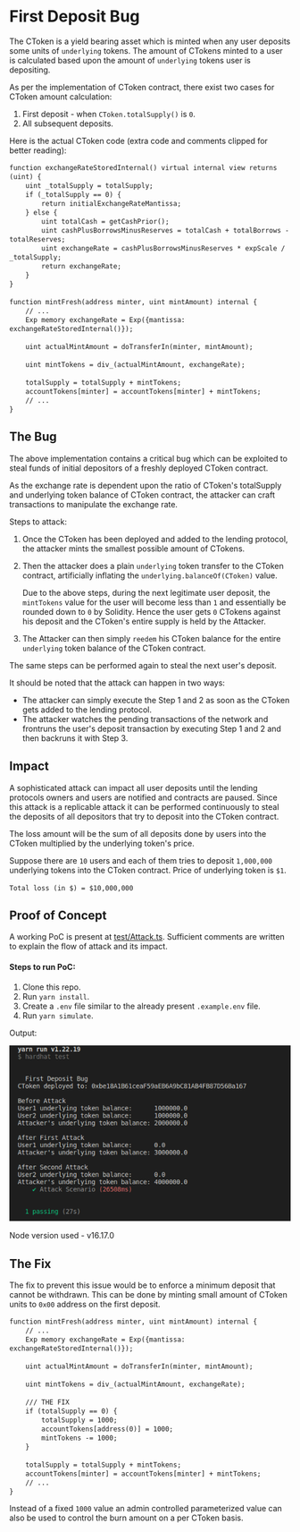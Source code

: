 # First Deposit Bug

The CToken is a yield bearing asset which is minted when any user deposits some units of
`underlying` tokens. The amount of CTokens minted to a user is calculated based upon
the amount of `underlying` tokens user is depositing.

As per the implementation of CToken contract, there exist two cases for CToken amount calculation:

1. First deposit - when `CToken.totalSupply()` is `0`.
2. All subsequent deposits.

Here is the actual CToken code (extra code and comments clipped for better reading):

```solidity
function exchangeRateStoredInternal() virtual internal view returns (uint) {
    uint _totalSupply = totalSupply;
    if (_totalSupply == 0) {
        return initialExchangeRateMantissa;
    } else {
        uint totalCash = getCashPrior();
        uint cashPlusBorrowsMinusReserves = totalCash + totalBorrows - totalReserves;
        uint exchangeRate = cashPlusBorrowsMinusReserves * expScale / _totalSupply;
        return exchangeRate;
    }
}

function mintFresh(address minter, uint mintAmount) internal {
    // ...
    Exp memory exchangeRate = Exp({mantissa: exchangeRateStoredInternal()});

    uint actualMintAmount = doTransferIn(minter, mintAmount);

    uint mintTokens = div_(actualMintAmount, exchangeRate);

    totalSupply = totalSupply + mintTokens;
    accountTokens[minter] = accountTokens[minter] + mintTokens;
    // ...
}
```

## The Bug

The above implementation contains a critical bug which can be exploited to steal funds of
initial depositors of a freshly deployed CToken contract.

As the exchange rate is dependent upon the ratio of CToken's totalSupply and underlying token
balance of CToken contract, the attacker can craft transactions to manipulate the exchange rate.

Steps to attack:

1. Once the CToken has been deployed and added to the lending protocol, the attacker mints the 
smallest possible amount of CTokens.

2. Then the attacker does a plain `underlying` token transfer to the CToken contract, artificially inflating the `underlying.balanceOf(CToken)` value.

    Due to the above steps, during the next legitimate user deposit, the `mintTokens` value for
the user will become less than `1` and essentially be rounded down to `0` by Solidity.
Hence the user gets `0` CTokens against his deposit and the CToken's entire supply is held by the Attacker.

3. The Attacker can then simply `reedem` his CToken balance for the entire `underlying` token balance of the
CToken contract.

The same steps can be performed again to steal the next user's deposit.

It should be noted that the attack can happen in two ways:

- The attacker can simply execute the Step 1 and 2 as soon as the CToken gets added to the lending protocol.
- The attacker watches the pending transactions of the network and frontruns the user's deposit transaction by executing Step 1 and 2 and then backruns it with Step 3. 

## Impact
A sophisticated attack can impact all user deposits until the lending protocols owners and users are notified and contracts are paused. Since this attack is a replicable attack it can be performed continuously to steal the deposits of all depositors that try to deposit into the CToken contract.

The loss amount will be the sum of all deposits done by users into the CToken multiplied by the underlying token's price.

Suppose there are `10` users and each of them tries to deposit `1,000,000` underlying tokens into the CToken contract. Price of underlying token is `$1`.

`Total loss (in $) = $10,000,000`


## Proof of Concept
A working PoC is present at [test/Attack.ts](test/Attack.ts). Sufficient comments are written to explain the flow of attack and its impact.

#### Steps to run PoC:
1. Clone this repo.
2. Run `yarn install`.
3. Create a `.env` file similar to the already present `.example.env` file.
4. Run `yarn simulate`.

Output: 

![PoC Output](poc-output.png)

Node version used - v16.17.0

## The Fix
The fix to prevent this issue would be to enforce a minimum deposit that cannot be withdrawn. This can be done by minting small amount of CToken units to `0x00` address on the first deposit.

```solidity
function mintFresh(address minter, uint mintAmount) internal {
    // ...
    Exp memory exchangeRate = Exp({mantissa: exchangeRateStoredInternal()});

    uint actualMintAmount = doTransferIn(minter, mintAmount);

    uint mintTokens = div_(actualMintAmount, exchangeRate);

    /// THE FIX
    if (totalSupply == 0) {
        totalSupply = 1000;
        accountTokens[address(0)] = 1000;
        mintTokens -= 1000;
    }

    totalSupply = totalSupply + mintTokens;
    accountTokens[minter] = accountTokens[minter] + mintTokens;
    // ...
}
```

Instead of a fixed `1000` value an admin controlled parameterized value can also be used to control the burn amount on a per CToken basis.
